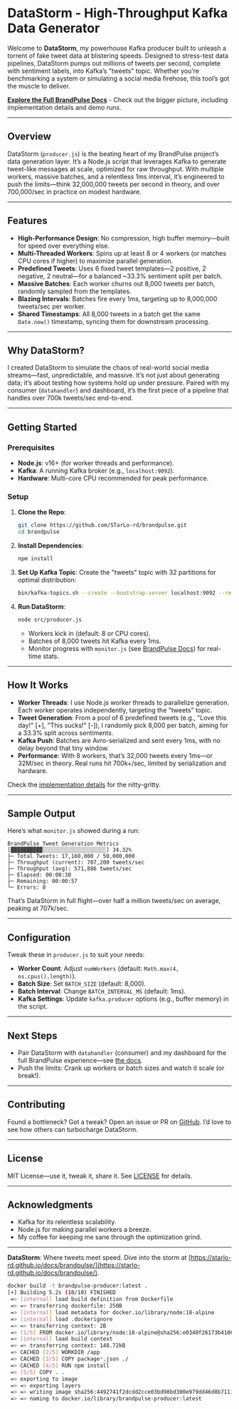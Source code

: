 # DataStorm - High-Throughput Kafka Data Generator

Welcome to **DataStorm**, my powerhouse Kafka producer built to unleash a torrent of fake tweet data at blistering speeds. Designed to stress-test data pipelines, DataStorm pumps out millions of tweets per second, complete with sentiment labels, into Kafka’s "tweets" topic. Whether you’re benchmarking a system or simulating a social media firehose, this tool’s got the muscle to deliver.

**[Explore the Full BrandPulse Docs](https://starlo-rd.github.io/docs/brandpulse/)** - Check out the bigger picture, including implementation details and demo runs.

---

## Overview

DataStorm (`producer.js`) is the beating heart of my BrandPulse project’s data generation layer. It’s a Node.js script that leverages Kafka to generate tweet-like messages at scale, optimized for raw throughput. With multiple workers, massive batches, and a relentless 1ms interval, it’s engineered to push the limits—think 32,000,000 tweets per second in theory, and over 700,000/sec in practice on modest hardware.

---

## Features

- **High-Performance Design**: No compression, high buffer memory—built for speed over everything else.
- **Multi-Threaded Workers**: Spins up at least 8 or 4 workers (or matches CPU cores if higher) to maximize parallel generation.
- **Predefined Tweets**: Uses 6 fixed tweet templates—2 positive, 2 negative, 2 neutral—for a balanced ~33.3% sentiment split per batch.
- **Massive Batches**: Each worker churns out 8,000 tweets per batch, randomly sampled from the templates.
- **Blazing Intervals**: Batches fire every 1ms, targeting up to 8,000,000 tweets/sec per worker.
- **Shared Timestamps**: All 8,000 tweets in a batch get the same `Date.now()` timestamp, syncing them for downstream processing.

---

## Why DataStorm?

I created DataStorm to simulate the chaos of real-world social media streams—fast, unpredictable, and massive. It’s not just about generating data; it’s about testing how systems hold up under pressure. Paired with my consumer (`datahandler`) and dashboard, it’s the first piece of a pipeline that handles over 700k tweets/sec end-to-end.

---

## Getting Started

### Prerequisites
- **Node.js**: v16+ (for worker threads and performance).
- **Kafka**: A running Kafka broker (e.g., `localhost:9092`).
- **Hardware**: Multi-core CPU recommended for peak performance.

### Setup
1. **Clone the Repo**:
   ```bash
   git clone https://github.com/STarLo-rd/brandpulse.git
   cd brandpulse
   ```

2. **Install Dependencies**:
   ```bash
   npm install
   ```

3. **Set Up Kafka Topic**:
   Create the "tweets" topic with 32 partitions for optimal distribution:
   ```bash
   bin/kafka-topics.sh --create --bootstrap-server localhost:9092 --replication-factor 1 --partitions 32 --topic tweets
   ```

4. **Run DataStorm**:
   ```bash
   node src/producer.js
   ```
   - Workers kick in (default: 8 or CPU cores).
   - Batches of 8,000 tweets hit Kafka every 1ms.
   - Monitor progress with `monitor.js` (see [BrandPulse Docs](https://starlo-rd.github.io/docs/brandpulse/implementation/)) for real-time stats.

---

## How It Works

- **Worker Threads**: I use Node.js worker threads to parallelize generation. Each worker operates independently, targeting the "tweets" topic.
- **Tweet Generation**: From a pool of 6 predefined tweets (e.g., "Love this day!" [+], "This sucks!" [-]), I randomly pick 8,000 per batch, aiming for a 33.3% split across sentiments.
- **Kafka Push**: Batches are Avro-serialized and sent every 1ms, with no delay beyond that tiny window.
- **Performance**: With 8 workers, that’s 32,000 tweets every 1ms—or 32M/sec in theory. Real runs hit 700k+/sec, limited by serialization and hardware.

Check the [implementation details](https://starlo-rd.github.io/docs/brandpulse/implementation/) for the nitty-gritty.

---

## Sample Output

Here’s what `monitor.js` showed during a run:
```
BrandPulse Tweet Generation Metrics
[▓▓▓▓▓▓▓▓▓▓░░░░░░░░░░░░░░░░░░░░] 34.32%
├─ Total Tweets: 17,160,000 / 50,000,000
├─ Throughput (current): 707,200 tweets/sec
├─ Throughput (avg): 571,886 tweets/sec
├─ Elapsed: 00:00:30
├─ Remaining: 00:00:57
└─ Errors: 0
```
That’s DataStorm in full flight—over half a million tweets/sec on average, peaking at 707k/sec.

---

## Configuration

Tweak these in `producer.js` to suit your needs:
- **Worker Count**: Adjust `numWorkers` (default: `Math.max(4, os.cpus().length)`).
- **Batch Size**: Set `BATCH_SIZE` (default: 8,000).
- **Batch Interval**: Change `BATCH_INTERVAL_MS` (default: 1ms).
- **Kafka Settings**: Update `kafka.producer` options (e.g., buffer memory) in the script.

---

## Next Steps

- Pair DataStorm with `datahandler` (consumer) and my dashboard for the full BrandPulse experience—see [the docs](https://starlo-rd.github.io/docs/brandpulse/demo/).
- Push the limits: Crank up workers or batch sizes and watch it scale (or break!).

---

## Contributing

Found a bottleneck? Got a tweak? Open an issue or PR on [GitHub](https://github.com/STarLo-rd/brandpulse). I’d love to see how others can turbocharge DataStorm.

---

## License

MIT License—use it, tweak it, share it. See [LICENSE](LICENSE) for details.

---

## Acknowledgments

- Kafka for its relentless scalability.
- Node.js for making parallel workers a breeze.
- My coffee for keeping me sane through the optimization grind.

---

**DataStorm**: Where tweets meet speed. Dive into the storm at [https://starlo-rd.github.io/docs/brandpulse/](https://starlo-rd.github.io/docs/brandpulse/).


```sh
docker build -t brandpulse-producer:latest .
[+] Building 5.2s (10/10) FINISHED                                                                                                                                   docker:default
 => [internal] load build definition from Dockerfile                                                                                                                           0.0s
 => => transferring dockerfile: 250B                                                                                                                                           0.0s
 => [internal] load metadata for docker.io/library/node:18-alpine                                                                                                              4.7s
 => [internal] load .dockerignore                                                                                                                                              0.0s
 => => transferring context: 2B                                                                                                                                                0.0s
 => [1/5] FROM docker.io/library/node:18-alpine@sha256:e0340f26173b41066d68e3fe9bfbdb6571ab3cad0a4272919a52e36f4ae56925                                                        0.0s
 => [internal] load build context                                                                                                                                              0.1s
 => => transferring context: 148.72kB                                                                                                                                          0.1s
 => CACHED [2/5] WORKDIR /app                                                                                                                                                  0.0s
 => CACHED [3/5] COPY package*.json ./                                                                                                                                         0.0s
 => CACHED [4/5] RUN npm install                                                                                                                                               0.0s
 => [5/5] COPY . .                                                                                                                                                             0.3s
 => exporting to image                                                                                                                                                         0.1s
 => => exporting layers                                                                                                                                                        0.1s
 => => writing image sha256:4492741f2dcdd2cce03bd98bd300e979dd46d8b7111ede7bd6fe07d7e7183f2b                                                                                   0.0s
 => => naming to docker.io/library/brandpulse-producer:latest  
 ```